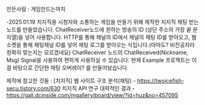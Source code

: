 만든사람 : 게임만드는까치

-2025.01.19
치지직용 시청자와 소통하는 게임을 만들기 위해 제작한 치지직 채팅 받는 노드를 만들었습니다.
ChatReceiver노드에 원하는 방송의 ID (상단 주소의 가장 끝 문자열)을 넣어 사용합니다.
HTTP를 통해 채널의 ID에서 채널의 채팅 ID를 받아오고,
웹소켓을 통해 채팅채널 ID를 넣어 채팅 로그를 받아오는 식입니다.(아마도? 비전공자라 정확히 맞는지는 모르겠네요)
ChatReceiver 노드의 ChatReceived(Nickname, Msg) Signal을 사용하여 편하게 사용하실 수 있습니다.
현재 Example 프로젝트는 이걸 바탕으로 간단한 채팅 오버레이? 를 만들어놨습니다.

제작에 참고한 것들 : 
[치지직] 웹 사이트 구조 분석(채팅) - https://twoicefish-secu.tistory.com/630
치지직 API 연구 대략적인 결과 - https://gall.dcinside.com/mgallery/board/view/?id=huz&no=457095
